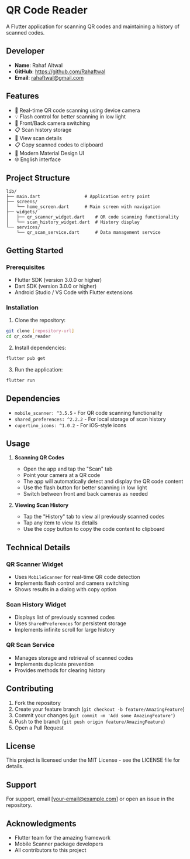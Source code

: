 # QR Code Reader

A Flutter application for scanning QR codes and maintaining a history of scanned codes.

## Developer
- **Name**: Rahaf Altwal
- **GitHub**: https://github.com/Rahaftwal
- **Email**: rahaftwal@gmail.com

## Features

- 📱 Real-time QR code scanning using device camera
- 💡 Flash control for better scanning in low light
- 🔄 Front/Back camera switching
- 📋 Scan history storage
- 📝 View scan details
- 📋 Copy scanned codes to clipboard
- 🎨 Modern Material Design UI
- 🌐 English interface

## Project Structure

```
lib/
├── main.dart                 # Application entry point
├── screens/
│   └── home_screen.dart      # Main screen with navigation
├── widgets/
│   ├── qr_scanner_widget.dart    # QR code scanning functionality
│   └── scan_history_widget.dart  # History display
└── services/
    └── qr_scan_service.dart      # Data management service
```

## Getting Started

### Prerequisites

- Flutter SDK (version 3.0.0 or higher)
- Dart SDK (version 3.0.0 or higher)
- Android Studio / VS Code with Flutter extensions

### Installation

1. Clone the repository:
```bash
git clone [repository-url]
cd qr_code_reader
```

2. Install dependencies:
```bash
flutter pub get
```

3. Run the application:
```bash
flutter run
```

## Dependencies

- `mobile_scanner: ^3.5.5` - For QR code scanning functionality
- `shared_preferences: ^2.2.2` - For local storage of scan history
- `cupertino_icons: ^1.0.2` - For iOS-style icons

## Usage

1. **Scanning QR Codes**
   - Open the app and tap the "Scan" tab
   - Point your camera at a QR code
   - The app will automatically detect and display the QR code content
   - Use the flash button for better scanning in low light
   - Switch between front and back cameras as needed

2. **Viewing Scan History**
   - Tap the "History" tab to view all previously scanned codes
   - Tap any item to view its details
   - Use the copy button to copy the code content to clipboard

## Technical Details

### QR Scanner Widget
- Uses `MobileScanner` for real-time QR code detection
- Implements flash control and camera switching
- Shows results in a dialog with copy option

### Scan History Widget
- Displays list of previously scanned codes
- Uses `SharedPreferences` for persistent storage
- Implements infinite scroll for large history

### QR Scan Service
- Manages storage and retrieval of scanned codes
- Implements duplicate prevention
- Provides methods for clearing history

## Contributing

1. Fork the repository
2. Create your feature branch (`git checkout -b feature/AmazingFeature`)
3. Commit your changes (`git commit -m 'Add some AmazingFeature'`)
4. Push to the branch (`git push origin feature/AmazingFeature`)
5. Open a Pull Request

## License

This project is licensed under the MIT License - see the LICENSE file for details.

## Support

For support, email [your-email@example.com] or open an issue in the repository.

## Acknowledgments

- Flutter team for the amazing framework
- Mobile Scanner package developers
- All contributors to this project
